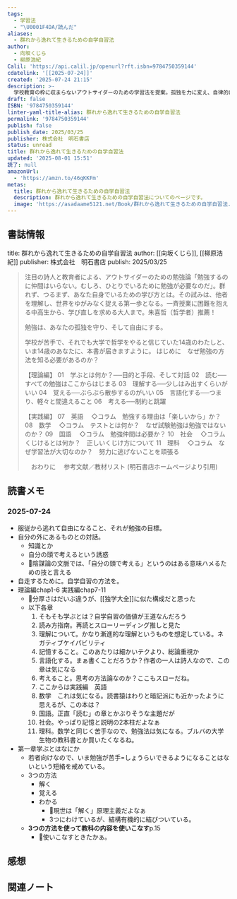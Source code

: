 ```yaml
---
tags:
  - 学習法
  - "\U0001F4DA/読んだ"
aliases:
  - 群れから逸れて生きるための自学自習法
author:
  - 向坂くじら
  - 柳原浩紀
Calil: 'https://api.calil.jp/openurl?rft.isbn=9784750359144'
cdatelink: '[[2025-07-24]]'
created: '2025-07-24 21:15'
description: >-
  学校教育の枠に収まらないアウトサイダーのための学習法を提案。孤独を力に変え、自律的に学ぶための具体的なテクニックを、理論編と実践編に分けて解説。他者と世界を深く理解するための、新しい勉強論。
draft: false
ISBN: '9784750359144'
linter-yaml-title-alias: 群れから逸れて生きるための自学自習法
permalink: '9784750359144'
publish: false
publish_date: 2025/03/25
publisher: 株式会社　明石書店
status: unread
title: 群れから逸れて生きるための自学自習法
updated: '2025-08-01 15:51'
読了: null
amazonUrl:
  - 'https://amzn.to/46qKKFm'
metas:
  title: 群れから逸れて生きるための自学自習法
  description: 群れから逸れて生きるための自学自習法についてのページです。
  image: 'https://asadaame5121.net/Book/群れから逸れて生きるための自学自習法.png'
---
```

## 書誌情報
title: 群れから逸れて生きるための自学自習法
author: [[向坂くじら]], [[柳原浩紀]]
publisher: 株式会社　明石書店
publish: 2025/03/25

> 注目の詩人と教育者による、アウトサイダーのための勉強論「勉強するのに仲間はいらない。むしろ、ひとりでいるために勉強が必要なのだ」。群れず、つるまず、あなた自身でいるための学び方とは。その試みは、他者を理解し、世界をゆがみなく捉える第一歩となる。一斉授業に困難を抱える中高生から、学び直しを求める大人まで。朱喜哲（哲学者）推薦！
> 
> 勉強は、あなたの孤独を守り、そして自由にする。
> 
> 学校が苦手で、それでも大学で哲学をやると信じていた14歳のわたしと、いま14歳のあなたに、本書が届きますように。
> はじめに　なぜ勉強の方法を知る必要があるのか？
> 
> 【理論編】
> 01　学ぶとは何か？──目的と手段、そして対話
> 02　読む──すべての勉強はここからはじまる
> 03　理解する──少しはみ出すくらいがいい
> 04　覚える──ぶらぶら散歩するのがいい
> 05　言語化する──つまり、軽々と間違えること
> 06　考える──制約と跳躍
> 
> 【実践編】
> 07　英語
> 　◇コラム　勉強する理由は「楽しいから」か？
> 08　数学
> 　◇コラム　テストとは何か？　なぜ試験勉強は勉強ではないのか？
> 09　国語
> 　◇コラム　勉強仲間は必要か？
> 10　社会
> 　◇コラム　くじけるとは何か？　正しいくじけ方について
> 11　理科
> 　◇コラム　なぜ学習法が大切なのか？　努力に逃げないことを頑張る
> 
> 　おわりに
> 　参考文献／教材リスト
> (明石書店ホームページより引用)
## 読書メモ
### 2025-07-24
- 服従から逃れて自由になること、それが勉強の目標。
- 自分の外にあるものとの対話。
	- 知識とか
	- 自分の頭で考えるという誘惑
	- 💭陰謀論の文脈では、「自分の頭で考える」というのはある意味ハメるための技と言える
- 自走するために。自学自習の方法を。
- 理論編chap1-6 実践編chap7-11
	- 💭分厚さはだいぶ違うが、[[独学大全]]に似た構成だと思った
	- 以下各章
		1. そもそも学ぶとは？自学自習の価値が王道なんだろう
		2. 読み方指南。再読とスローリーディング推しと見た
		3. 理解について。かなり漸進的な理解というものを想定している。ネガティブケイパビリティ
		4. 記憶すること。このあたりは細かいテクより、総論重視か
		5. 言語化する。まぁ書くことだろうか？作者の一人は詩人なので、この章は気になる
		6. 考えること。思考の方法論なのか？ここもスローだね。
		7. ここからは実践編　英語
		8. 数学　これは気になる。読書猿はわりと暗記派にも近かったように思えるが、この本は？
		9. 国語。正直「読む」の章とかぶりそうな主題だが
		10. 社会。やっぱり記憶と説明の2本柱だよなぁ
		11. 理科。数学と同じく苦手なので、勉強法は気になる。ブルバの大学生物の教科書とか買いたくなるね。
- 第一章学ぶとはなにか
	- 若者向けなので、いま勉強が苦手=しょうらいできるようになることはないという短絡を戒めている。
	- 3つの方法
		- 解く
		- 覚える
		- わかる
			- 💭現世は「解く」原理主義だよなぁ
			- 3つにわけているが、結構有機的に結びついている。
	- **3つの方法を使って教科の内容を使いこなす**p.15
		- 💭使いこなすときたかぁ。
## 感想
## 関連ノート
